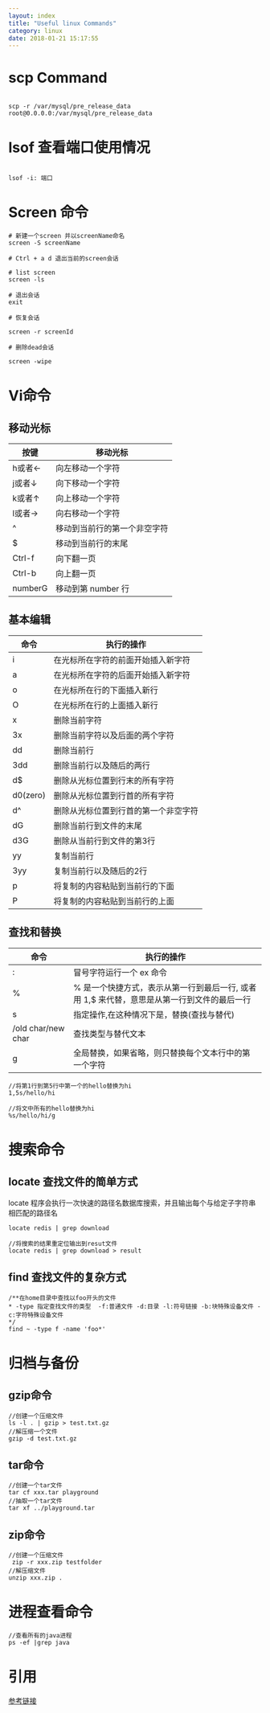 ```yaml
---
layout: index
title: "Useful linux Commands"
category: linux
date: 2018-01-21 15:17:55
---
```



# scp Command

```shell

scp -r /var/mysql/pre_release_data root@0.0.0.0:/var/mysql/pre_release_data

```

# lsof  查看端口使用情况

```shell

lsof -i: 端口

```

# Screen 命令

```shell
# 新建一个screen 并以screenName命名 
screen -S screenName

# Ctrl + a d 退出当前的screen会话

# list screen
screen -ls

# 退出会话
exit

# 恢复会话

screen -r screenId

# 删除dead会话

screen -wipe

```


# Vi命令
## 移动光标  

按键 | 移动光标
---|---
h或者← | 向左移动一个字符 
j或者↓ | 向下移动一个字符 
k或者↑ | 向上移动一个字符
l或者→ | 向右移动一个字符
^|移动到当前行的第一个非空字符
$|移动到当前行的末尾
Ctrl-f|向下翻一页
Ctrl-b|向上翻一页
numberG|移动到第 number 行

## 基本编辑

命令|执行的操作
---|---
i|在光标所在字符的前面开始插入新字符
a|在光标所在字符的后面开始插入新字符
o|在光标所在行的下面插入新行
O|在光标所在行的上面插入新行
x|删除当前字符
3x|删除当前字符以及后面的两个字符
dd|删除当前行
3dd|删除当前行以及随后的两行
d$|删除从光标位置到行末的所有字符
d0(zero)|删除从光标位置到行首的所有字符
d^|删除从光标位置到行首的第一个非空字符
dG|删除当前行到文件的末尾
d3G|删除从当前行到文件的第3行
yy|复制当前行
3yy|复制当前行以及随后的2行
p|将复制的内容粘贴到当前行的下面
P|将复制的内容粘贴到当前行的上面

## 查找和替换

命令|执行的操作
---|---
:|冒号字符运行一个 ex 命令
%|% 是一个快捷方式，表示从第一行到最后一行, 或者用 1,$ 来代替，意思是从第一行到文件的最后一行
s|指定操作,在这种情况下是，替换(查找与替代)
/old char/new char|查找类型与替代文本
g|全局替换，如果省略，则只替换每个文本行中的第一个字符


```shell
//将第1行到第5行中第一个的hello替换为hi
1,5s/hello/hi

//将文中所有的hello替换为hi
%s/hello/hi/g
```


# 搜索命令
## locate 查找文件的简单方式
locate 程序会执行一次快速的路径名数据库搜索，并且输出每个与给定子字符串相匹配的路径名
```shell
locate redis | grep download

//将搜索的结果重定位输出到resut文件
locate redis | grep download > result
```

## find 查找文件的复杂方式
```shell
/**在home目录中查找以foo开头的文件
* -type 指定查找文件的类型  -f:普通文件 -d:目录 -l:符号链接 -b:块特殊设备文件 -c:字符特殊设备文件
*/
find ~ -type f -name 'foo*'
```


# 归档与备份

## gzip命令

```shell
//创建一个压缩文件
ls -l . | gzip > test.txt.gz
//解压缩一个文件
gzip -d test.txt.gz
```

## tar命令
```shell
//创建一个tar文件
tar cf xxx.tar playground
//抽取一个tar文件
tar xf ../playground.tar
```

## zip命令
```shell
//创建一个压缩文件
 zip -r xxx.zip testfolder
//解压缩文件
unzip xxx.zip .
```

# 进程查看命令
```shell
//查看所有的java进程
ps -ef |grep java
```

# 引用
[参考链接](http://billie66.github.io/TLCL/book)
